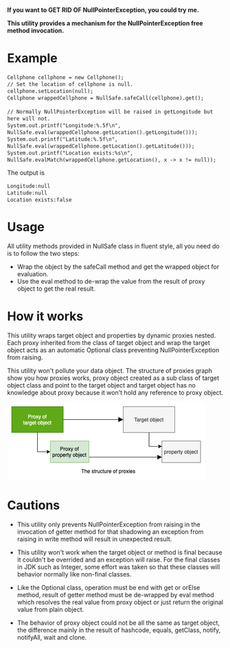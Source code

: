 **If you want to GET RID OF NullPointerException, you could try me.**

**This utility provides a mechanism for the NullPointerException free method invocation.**

# Example

```
Cellphone cellphone = new Cellphone();
// Set the location of cellphone is null.
cellphone.setLocation(null);
Cellphone wrappedCellphone = NullSafe.safeCall(cellphone).get();

// Normally NullPointerException will be raised in getLongitude but here will not.
System.out.printf("Longitude:%.5f\n", NullSafe.eval(wrappedCellphone.getLocation().getLongitude()));
System.out.printf("Latitude:%.5f\n", NullSafe.eval(wrappedCellphone.getLocation().getLatitude()));
System.out.printf("Location exists:%s\n", NullSafe.evalMatch(wrappedCellphone.getLocation(), x -> x != null));
```
The output is

```
Longitude:null
Latitude:null
Location exists:false
```
# Usage
All utility methods provided in NullSafe class in fluent style, all you need do is to follow the two steps:
* Wrap the object by the safeCall method and get the wrapped object for evaluation.
* Use the eval method to de-wrap the value from the result of proxy object to get the real result.

# How it works
This utility wraps target object and properties by dynamic proxies nested. Each proxy inherited from the class of target object and wrap the target object acts as an automatic Optional class preventing NullPointerException from raising. 

This utility won't pollute your data object. The structure of proxies graph show you how proxies works, proxy object created as a sub class of target object class and point to the target object and target object has no knowledge about proxy because it won't hold any reference to proxy object.

![Structure of proxies](https://github.com/backstreettoy/nullsafe/blob/cbfc229d867581465064ec0f019a123802f26d03/architecture.png)


# Cautions
* This utility only prevents NullPointerException from raising in the invocation of getter method for that shadowing an exception from raising in write method will result in unexpected result.

* This utility won't work when the target object or method is final because it couldn't be overrided and an exception will raise. For the final classes in JDK such as Integer, some effort was taken so that these classes will behavior normally like non-final classes.

* Like the Optional class, operation must be end with get or orElse method, result of getter method must be de-wrapped by eval method which resolves the real value from proxy object or just return the original value from plain object.

* The behavior of proxy object could not be all the same as target object, the difference mainly in the result of hashcode, equals, getClass, notify, notifyAll, wait and clone.





